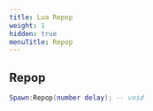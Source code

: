 ```yaml
---
title: Lua Repop
weight: 1
hidden: true
menuTitle: Repop
---
```

## Repop
```lua
Spawn:Repop(number delay); -- void
```